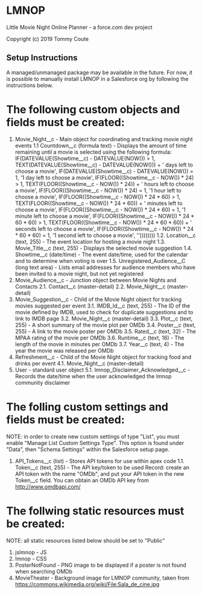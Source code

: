 # LMNOP
Little Movie Night Online Planner - a force.com dev project

Copyright (c) 2019 Tommy Coute

## Setup Instructions ##
A managed/unmanaged package may be available in the future. For now, it is possible to manually install LMNOP in a Salesforce org by following the instructions below.

# The following custom objects and fields must be created:
1. Movie_Night__c - Main object for coordinating and tracking movie night events
1.1 Countdown__c (formula text) - Displays the amount of time remaining until a movie is selected using the following formula:
    IF(DATEVALUE(Showtime__c) - DATEVALUE(NOW()) > 1, TEXT(DATEVALUE(Showtime__c) - DATEVALUE(NOW())) + ' days left to choose a movie', 
    IF(DATEVALUE(Showtime__c) - DATEVALUE(NOW()) = 1, '1 day left to choose a movie', 
    IF(FLOOR((Showtime__c - NOW()) * 24) > 1, TEXT(FLOOR((Showtime__c - NOW()) * 24)) + ' hours left to choose a movie', 
    IF(FLOOR((Showtime__c - NOW()) * 24) = 1, '1 hour left to choose a movie', 
    IF(FLOOR((Showtime__c - NOW()) * 24 * 60) > 1, TEXT(FLOOR((Showtime__c - NOW()) * 24 * 60)) + ' minutes left to choose a movie', 
    IF(FLOOR((Showtime__c - NOW()) * 24 * 60) = 1, '1 minute left to choose a movie', 
    IF(FLOOR((Showtime__c - NOW()) * 24 * 60 * 60) > 1, TEXT(FLOOR((Showtime__c - NOW()) * 24 * 60 * 60)) + ' seconds left to choose a movie', 
    IF(FLOOR((Showtime__c - NOW()) * 24 * 60 * 60) = 1, '1 second left to choose a movie', 
    ''))))))))
1.2. Location__c (text, 255) - The event location for hosting a movie night
1.3. Movie_Title__c (text, 255) - Displays the selected movie suggestion
1.4. Showtime__c (date/time) - The event date/time, used for the calendar and to determine when voting is over
1.5. Unregistered_Audience__C (long text area) - Lists email addresses for audience members who have been invited to a movie night, but not yet registered
2. Movie_Audience__c - Junction object between Movie Nights and Contacts
2.1. Contact__c (master-detail)
2.2. Movie_Night__c (master-detail)
3. Movie_Suggestion__c - Child of the Movie Night object for tracking movies suggested per event
3.1. IMDB_Id__c (text, 255) - The ID of the movie defined by IMDB, used to check for duplicate suggestions and to link to IMDB page
3.2. Movie_Night__c (master-detail)
3.3. Plot__c (text, 255) - A short summary of the movie plot per OMDb
3.4. Poster__c (text, 255) - A link to the movie poster per OMDb
3.5. Rated__c (text, 32) - The MPAA rating of the movie per OMDb
3.6. Runtime__c (text, 16) - The length of the movie in minutes per OMDb
3.7. Year__c (text, 4) - The year the movie was released per OMDb
4. Refreshment__c - Child of the Movie Night object for tracking food and drinks per event
4.1. Movie_Night__c (master-detail)
5. User - standard user object
5.1. lmnop_Disclaimer_Acknowledged__c - Records the date/time when the user acknowledged the lmnop community disclaimer

# The folling custom settings and fields must be created:
NOTE: in order to create new custom settings of type "List", you must enable "Manage List Custom Settings Type". This option is found under "Data", then "Schema Settings" within the Salesforce setup page.
1. API_Tokens__c (list) - Stores API tokens for use within apex code
1.1. Token__c (text, 255) - The API key/token to be used
Record: create an API token with the name "OMDb", and put your API token in the new Token__c field. You can obtain an OMDb API key from http://www.omdbapi.com/

# The follwing static resources must be created:
NOTE: all static resources listed below should be set to "Public"
1. jslmnop - JS 
2. lmnop - CSS
3. PosterNotFound - PNG image to be displayed if a poster is not found when searching OMDb
4. MovieTheater - Background image for LMNOP community, taken from https://commons.wikimedia.org/wiki/File:Sala_de_cine.jpg
